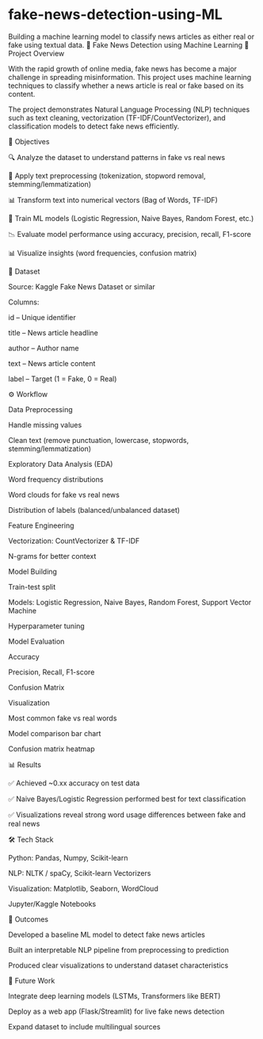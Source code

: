 # fake-news-detection-using-ML
Building a machine learning model to classify news articles as either real or fake using textual data.
📰 Fake News Detection using Machine Learning
📝 Project Overview

With the rapid growth of online media, fake news has become a major challenge in spreading misinformation. This project uses machine learning techniques to classify whether a news article is real or fake based on its content.

The project demonstrates Natural Language Processing (NLP) techniques such as text cleaning, vectorization (TF-IDF/CountVectorizer), and classification models to detect fake news efficiently.

🎯 Objectives

🔍 Analyze the dataset to understand patterns in fake vs real news

🧹 Apply text preprocessing (tokenization, stopword removal, stemming/lemmatization)

📊 Transform text into numerical vectors (Bag of Words, TF-IDF)

🤖 Train ML models (Logistic Regression, Naive Bayes, Random Forest, etc.)

📉 Evaluate model performance using accuracy, precision, recall, F1-score

📊 Visualize insights (word frequencies, confusion matrix)

📂 Dataset

Source: Kaggle Fake News Dataset
 or similar

Columns:

id – Unique identifier

title – News article headline

author – Author name

text – News article content

label – Target (1 = Fake, 0 = Real)

⚙️ Workflow

Data Preprocessing

Handle missing values

Clean text (remove punctuation, lowercase, stopwords, stemming/lemmatization)

Exploratory Data Analysis (EDA)

Word frequency distributions

Word clouds for fake vs real news

Distribution of labels (balanced/unbalanced dataset)

Feature Engineering

Vectorization: CountVectorizer & TF-IDF

N-grams for better context

Model Building

Train-test split

Models: Logistic Regression, Naive Bayes, Random Forest, Support Vector Machine

Hyperparameter tuning

Model Evaluation

Accuracy

Precision, Recall, F1-score

Confusion Matrix

Visualization

Most common fake vs real words

Model comparison bar chart

Confusion matrix heatmap

📊 Results

✅ Achieved ~0.xx accuracy on test data

✅ Naive Bayes/Logistic Regression performed best for text classification

✅ Visualizations reveal strong word usage differences between fake and real news

🛠️ Tech Stack

Python: Pandas, Numpy, Scikit-learn

NLP: NLTK / spaCy, Scikit-learn Vectorizers

Visualization: Matplotlib, Seaborn, WordCloud

Jupyter/Kaggle Notebooks

🚀 Outcomes

Developed a baseline ML model to detect fake news articles

Built an interpretable NLP pipeline from preprocessing to prediction

Produced clear visualizations to understand dataset characteristics

📌 Future Work

Integrate deep learning models (LSTMs, Transformers like BERT)

Deploy as a web app (Flask/Streamlit) for live fake news detection

Expand dataset to include multilingual sources
